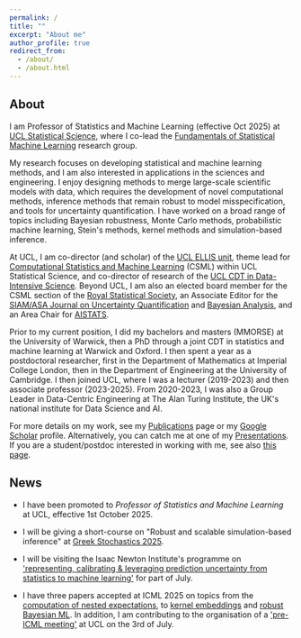 ```yaml
---
permalink: /
title: ""
excerpt: "About me"
author_profile: true
redirect_from: 
  - /about/
  - /about.html
---
```


## About

I am Professor of Statistics and Machine Learning (effective Oct 2025) at [UCL Statistical Science](https://www.ucl.ac.uk/statistics/), where I co-lead the [Fundamentals of Statistical Machine Learning](https://fsml-ucl.github.io) research group. 

My research focuses on developing statistical and machine learning methods, and I am also interested in applications in the sciences and engineering. I enjoy designing methods to merge large-scale scientific models with data, which requires the development of novel computational methods, inference methods that remain robust to model misspecification, and tools for uncertainty quantification. I have worked on a broad range of topics including Bayesian robustness, Monte Carlo methods, probabilistic machine learning, Stein's methods, kernel methods and simulation-based inference.

At UCL, I am co-director (and scholar) of the [UCL ELLIS unit](https://ellis.eu/units/london-ucl), theme lead for [Computational Statistics and Machine Learning](https://www.ucl.ac.uk/statistics/research/computational-statistics-and-machine-learning) (CSML) within UCL Statistical Science, and co-director of research of the [UCL CDT in Data-Intensive Science](https://www.ucl.ac.uk/data-intensive-science-industry). Beyond UCL, I am also an elected board member for the CSML section of the [Royal Statistical Society](https://rss.org.uk/membership/rss-groups-and-committees/sections/statistical-computing/), an Associate Editor for the [SIAM/ASA Journal on Uncertainty Quantification](https://www.siam.org/publications/journals/siam-asa-journal-on-uncertainty-quantification-juq) and [Bayesian Analysis](https://projecteuclid.org/journals/bayesian-analysis), and an Area Chair for [AISTATS](http://aistats.org/aistats2024/index.html).

Prior to my current position, I did my bachelors and masters (MMORSE) at the University of Warwick, then a PhD through a joint CDT in statistics and machine learning at Warwick and Oxford. I then spent a year as a postdoctoral researcher, first in the Department of Mathematics at Imperial College London, then in the Department of Engineering at the University of Cambridge. I then joined UCL, where I was a lecturer (2019-2023) and then associate professor (2023-2025). From 2020-2023, I was also a Group Leader in Data-Centric Engineering at The Alan Turing Institute, the UK's national institute for Data Science and AI.

For more details on my work, see my [Publications](https://fxbriol.github.io/publications/) page or my [Google Scholar](https://scholar.google.co.uk/citations?user=yLBYtAwAAAAJ&hl=en) profile. Alternatively, you can catch me at one of my [Presentations](https://fxbriol.github.io/presentations/). If you are a student/postdoc interested in working with me, see also [this page](https://fxbriol.github.io/supervision/).


## News

* I have been promoted to *Professor of Statistics and Machine Learning* at UCL, effective 1st October 2025.

* I will be giving a short-course on "Robust and scalable simulation-based inference" at [Greek Stochastics 2025](https://www.stochastics.gr/meetings/omicron/index.html).

* I will be visiting the Isaac Newton Institute's programme on ['representing, calibrating & leveraging prediction uncertainty from statistics to machine learning'](https://www.newton.ac.uk/event/rcl/) for part of July.

* I have three papers accepted at ICML 2025 on topics from the [computation of nested expectations](https://arxiv.org/abs/2502.18284), to [kernel embeddings](https://mashanaslidnyk.github.io/assets/pdf/kqe.pdf) and [robust Bayesian ML](https://arxiv.org/abs/2502.02450). In addition, I am contributing to the organisation of a ['pre-ICML meeting'](https://sites.google.com/view/pre-icml-london-2025) at UCL on the 3rd of July.

